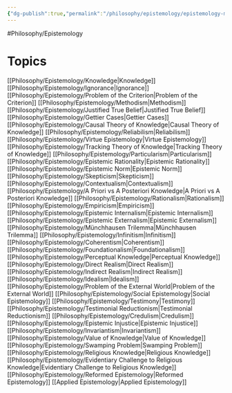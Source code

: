 ```yaml
---
{"dg-publish":true,"permalink":"/philosophy/epistemology/epistemology-moc/"}
---
```



#Philosophy/Epistemology
# Topics

[[Philosophy/Epistemology/Knowledge\|Knowledge]]
	[[Philosophy/Epistemology/Ignorance\|Ignorance]]
[[Philosophy/Epistemology/Problem of the Criterion\|Problem of the Criterion]]
	[[Philosophy/Epistemology/Methodism\|Methodism]]
		[[Philosophy/Epistemology/Justified True Belief\|Justified True Belief]]
			[[Philosophy/Epistemology/Gettier Cases\|Gettier Cases]]
		[[Philosophy/Epistemology/Causal Theory of Knowledge\|Causal Theory of Knowledge]]
		[[Philosophy/Epistemology/Reliabilism\|Reliabilism]]
			[[Philosophy/Epistemology/Virtue Epistemology\|Virtue Epistemology]]
		[[Philosophy/Epistemology/Tracking Theory of Knowledge\|Tracking Theory of Knowledge]]
	[[Philosophy/Epistemology/Particularism\|Particularism]]
[[Philosophy/Epistemology/Epistemic Rationality\|Epistemic Rationality]]
	[[Philosophy/Epistemology/Epistemic Norm\|Epistemic Norm]]
[[Philosophy/Epistemology/Skepticism\|Skepticism]]
	[[Philosophy/Epistemology/Contextualism\|Contextualism]]
[[Philosophy/Epistemology/A Priori vs A Posteriori Knowledge\|A Priori vs A Posteriori Knowledge]]
	[[Philosophy/Epistemology/Rationalism\|Rationalism]]
	[[Philosophy/Epistemology/Empiricism\|Empiricism]]
[[Philosophy/Epistemology/Epistemic Internalism\|Epistemic Internalism]]
[[Philosophy/Epistemology/Epistemic Externalism\|Epistemic Externalism]]
[[Philosophy/Epistemology/Münchhausen Trilemma\|Münchhausen Trilemma]]
	[[Philosophy/Epistemology/Infinitism\|Infinitism]]
	[[Philosophy/Epistemology/Coherentism\|Coherentism]]
	[[Philosophy/Epistemology/Foundationalism\|Foundationalism]]
[[Philosophy/Epistemology/Perceptual Knowledge\|Perceptual Knowledge]]
	[[Philosophy/Epistemology/Direct Realism\|Direct Realism]]
	[[Philosophy/Epistemology/Indirect Realism\|Indirect Realism]]
	[[Philosophy/Epistemology/Idealism\|Idealism]]
	[[Philosophy/Epistemology/Problem of the External World\|Problem of the External World]]
[[Philosophy/Epistemology/Social Epistemology\|Social Epistemology]]
	[[Philosophy/Epistemology/Testimony\|Testimony]]
		[[Philosophy/Epistemology/Testimonial Reductionism\|Testimonial Reductionism]]
		[[Philosophy/Epistemology/Credulism\|Credulism]]
	[[Philosophy/Epistemology/Epistemic Injustice\|Epistemic Injustice]]
[[Philosophy/Epistemology/Invariantism\|Invariantism]]
[[Philosophy/Epistemology/Value of Knowledge\|Value of Knowledge]]
	[[Philosophy/Epistemology/Swamping Problem\|Swamping Problem]]
[[Philosophy/Epistemology/Religious Knowledge\|Religious Knowledge]]
	[[Philosophy/Epistemology/Evidentiary Challenge to Religious Knowledge\|Evidentiary Challenge to Religious Knowledge]]
	[[Philosophy/Epistemology/Reformed Epistemology\|Reformed Epistemology]]
[[Applied Epistemology\|Applied Epistemology]]

